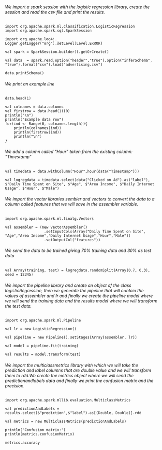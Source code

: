 
###### We import a spark session with the logistic regression library, create the session and read the csv file and print the results.
```
import org.apache.spark.ml.classification.LogisticRegression
import org.apache.spark.sql.SparkSession

import org.apache.log4j._
Logger.getLogger("org").setLevel(Level.ERROR)

val spark = SparkSession.builder().getOrCreate()

val data  = spark.read.option("header","true").option("inferSchema", "true").format("csv").load("advertising.csv")

data.printSchema()
```
###### We print an example line
```
data.head(1)

val colnames = data.columns
val firstrow = data.head(1)(0)
println("\n")
println("Example data row")
for(ind <- Range(0, colnames.length)){
    println(colnames(ind))
    println(firstrow(ind))
    println("\n")
}
```
###### We add a column called "Hour" taken from the existing column: "Timestamp"
```
val timedata = data.withColumn("Hour",hour(data("Timestamp")))

val logregdata = timedata.select(data("Clicked on Ad").as("label"), $"Daily Time Spent on Site", $"Age", $"Area Income", $"Daily Internet Usage", $"Hour", $"Male")
```
###### We import the vector libraries sembler and vectors to convert the data to a column called features that we will save in the assembler variable.
```import org.apache.spark.ml.feature.VectorAssembler
import org.apache.spark.ml.linalg.Vectors

val assembler = (new VectorAssembler()
                  .setInputCols(Array("Daily Time Spent on Site", "Age","Area Income","Daily Internet Usage","Hour","Male"))
                  .setOutputCol("features"))
```

###### We send the data to be trained giving 70% training data and 30% as test data
```
val Array(training, test) = logregdata.randomSplit(Array(0.7, 0.3), seed = 12345)
```

###### We import the pipeline library and create an object of the class logisticRegression, then we generate the pipeline that will contain the values of assembler and lr and finally we create the pipeline model where we will send the training data and the results model where we will transform the test data.
```
import org.apache.spark.ml.Pipeline

val lr = new LogisticRegression()

val pipeline = new Pipeline().setStages(Array(assembler, lr))

val model = pipeline.fit(training)

val results = model.transform(test)
```
###### We import the multiclassmetrics library with which we will take the prediction and label columns that are double value and we will transform them to rdd.We create the metrics object where we will send the predictionandlabels data and finally we print the confusion matrix and the precision.
```
import org.apache.spark.mllib.evaluation.MulticlassMetrics

val predictionAndLabels = results.select($"prediction",$"label").as[(Double, Double)].rdd

val metrics = new MulticlassMetrics(predictionAndLabels)

println("Confusion matrix:")
println(metrics.confusionMatrix)

metrics.accuracy 
```
